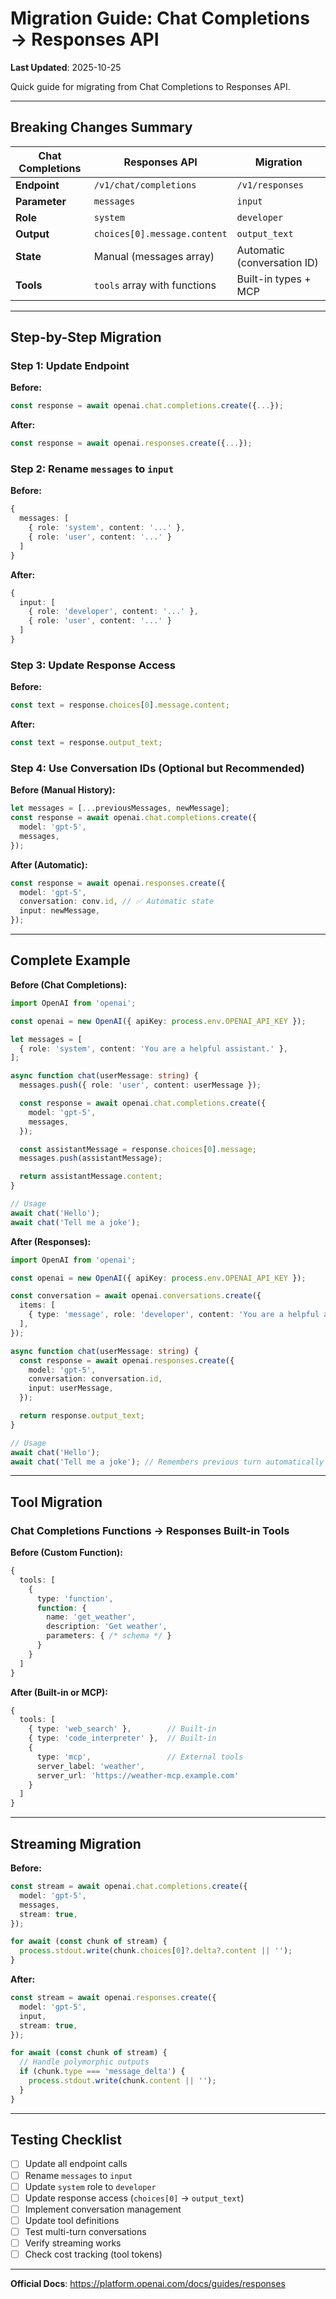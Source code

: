 # Migration Guide: Chat Completions → Responses API

**Last Updated**: 2025-10-25

Quick guide for migrating from Chat Completions to Responses API.

---

## Breaking Changes Summary

| Chat Completions | Responses API | Migration |
|-----------------|---------------|-----------|
| **Endpoint** | `/v1/chat/completions` | `/v1/responses` | Update URL |
| **Parameter** | `messages` | `input` | Rename |
| **Role** | `system` | `developer` | Update role name |
| **Output** | `choices[0].message.content` | `output_text` | Update accessor |
| **State** | Manual (messages array) | Automatic (conversation ID) | Use conversations |
| **Tools** | `tools` array with functions | Built-in types + MCP | Update tool definitions |

---

## Step-by-Step Migration

### Step 1: Update Endpoint

**Before:**
```typescript
const response = await openai.chat.completions.create({...});
```

**After:**
```typescript
const response = await openai.responses.create({...});
```

### Step 2: Rename `messages` to `input`

**Before:**
```typescript
{
  messages: [
    { role: 'system', content: '...' },
    { role: 'user', content: '...' }
  ]
}
```

**After:**
```typescript
{
  input: [
    { role: 'developer', content: '...' },
    { role: 'user', content: '...' }
  ]
}
```

### Step 3: Update Response Access

**Before:**
```typescript
const text = response.choices[0].message.content;
```

**After:**
```typescript
const text = response.output_text;
```

### Step 4: Use Conversation IDs (Optional but Recommended)

**Before (Manual History):**
```typescript
let messages = [...previousMessages, newMessage];
const response = await openai.chat.completions.create({
  model: 'gpt-5',
  messages,
});
```

**After (Automatic):**
```typescript
const response = await openai.responses.create({
  model: 'gpt-5',
  conversation: conv.id, // ✅ Automatic state
  input: newMessage,
});
```

---

## Complete Example

**Before (Chat Completions):**
```typescript
import OpenAI from 'openai';

const openai = new OpenAI({ apiKey: process.env.OPENAI_API_KEY });

let messages = [
  { role: 'system', content: 'You are a helpful assistant.' },
];

async function chat(userMessage: string) {
  messages.push({ role: 'user', content: userMessage });

  const response = await openai.chat.completions.create({
    model: 'gpt-5',
    messages,
  });

  const assistantMessage = response.choices[0].message;
  messages.push(assistantMessage);

  return assistantMessage.content;
}

// Usage
await chat('Hello');
await chat('Tell me a joke');
```

**After (Responses):**
```typescript
import OpenAI from 'openai';

const openai = new OpenAI({ apiKey: process.env.OPENAI_API_KEY });

const conversation = await openai.conversations.create({
  items: [
    { type: 'message', role: 'developer', content: 'You are a helpful assistant.' },
  ],
});

async function chat(userMessage: string) {
  const response = await openai.responses.create({
    model: 'gpt-5',
    conversation: conversation.id,
    input: userMessage,
  });

  return response.output_text;
}

// Usage
await chat('Hello');
await chat('Tell me a joke'); // Remembers previous turn automatically
```

---

## Tool Migration

### Chat Completions Functions → Responses Built-in Tools

**Before (Custom Function):**
```typescript
{
  tools: [
    {
      type: 'function',
      function: {
        name: 'get_weather',
        description: 'Get weather',
        parameters: { /* schema */ }
      }
    }
  ]
}
```

**After (Built-in or MCP):**
```typescript
{
  tools: [
    { type: 'web_search' },        // Built-in
    { type: 'code_interpreter' },  // Built-in
    {
      type: 'mcp',                 // External tools
      server_label: 'weather',
      server_url: 'https://weather-mcp.example.com'
    }
  ]
}
```

---

## Streaming Migration

**Before:**
```typescript
const stream = await openai.chat.completions.create({
  model: 'gpt-5',
  messages,
  stream: true,
});

for await (const chunk of stream) {
  process.stdout.write(chunk.choices[0]?.delta?.content || '');
}
```

**After:**
```typescript
const stream = await openai.responses.create({
  model: 'gpt-5',
  input,
  stream: true,
});

for await (const chunk of stream) {
  // Handle polymorphic outputs
  if (chunk.type === 'message_delta') {
    process.stdout.write(chunk.content || '');
  }
}
```

---

## Testing Checklist

- [ ] Update all endpoint calls
- [ ] Rename `messages` to `input`
- [ ] Update `system` role to `developer`
- [ ] Update response access (`choices[0]` → `output_text`)
- [ ] Implement conversation management
- [ ] Update tool definitions
- [ ] Test multi-turn conversations
- [ ] Verify streaming works
- [ ] Check cost tracking (tool tokens)

---

**Official Docs**: https://platform.openai.com/docs/guides/responses
